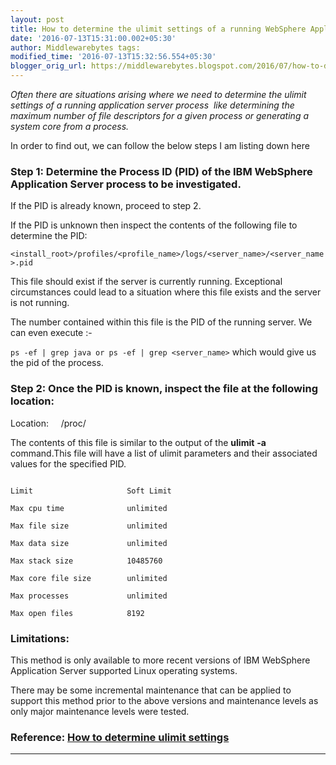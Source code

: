 ```yaml
--- 
layout: post 
title: How to determine the ulimit settings of a running WebSphere Application Server Process on Linux. 
date: '2016-07-13T15:31:00.002+05:30' 
author: Middlewarebytes tags: 
modified_time: '2016-07-13T15:32:56.554+05:30'
blogger_orig_url: https://middlewarebytes.blogspot.com/2016/07/how-to-determine-ulimit-settings-of.html 
---
```


*Often there are situations arising where we need to determine the ulimit settings of a running application server process  like determining the maximum number of file descriptors for a given process or generating a system core from a process.*


In order to find out, we can follow the below steps I am listing down here
  
### Step 1: Determine the Process ID (PID) of the IBM WebSphere Application Server process to be investigated.


If the PID is already known, proceed to step 2.


If the PID is unknown then inspect the contents of the following file to determine the PID:


`<install_root>/profiles/<profile_name>/logs/<server_name>/<server_name>.pid`


This file should exist if the server is currently running. Exceptional circumstances could lead to a situation where this file exists and the server is not running.


The number contained within this file is the PID of the running server. We can even execute :- 


`ps -ef | grep java or ps -ef | grep <server_name>` which would give us the pid of the process.


### Step 2: Once the PID is known, inspect the file at the following location:

Location:     /proc/<PID>


The contents of this file is similar to the output of the __ulimit__ __-a__ command.This file will have a list of ulimit parameters and their associated values for the specified PID.

```

Limit                     Soft Limit  

Max cpu time              unlimited 

Max file size             unlimited 

Max data size             unlimited 

Max stack size            10485760  

Max core file size        unlimited 

Max processes             unlimited 

Max open files            8192   

```

### Limitations:

This method is only available to more recent versions of IBM WebSphere Application Server supported Linux operating systems.

There may be some incremental maintenance that can be applied to support this method prior to the above versions and maintenance levels as only major maintenance levels were tested.


### Reference: [How to determine ulimit settings](http://www-01.ibm.com/support/docview.wss?uid=swg21407889)

--------------------------------------------------------------------
